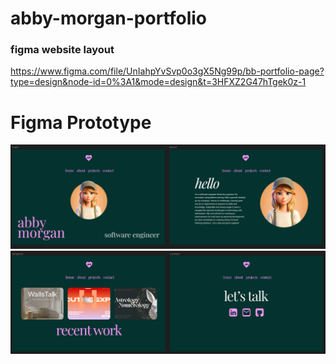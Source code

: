 # abby-morgan-portfolio

### figma website layout

https://www.figma.com/file/UnIahpYvSvp0o3gX5Ng99p/bb-portfolio-page?type=design&node-id=0%3A1&mode=design&t=3HFXZ2G47hTgek0z-1

# Figma Prototype

![Alt text](assets/figma1.png)
![Alt text](assets/figma2.png)
